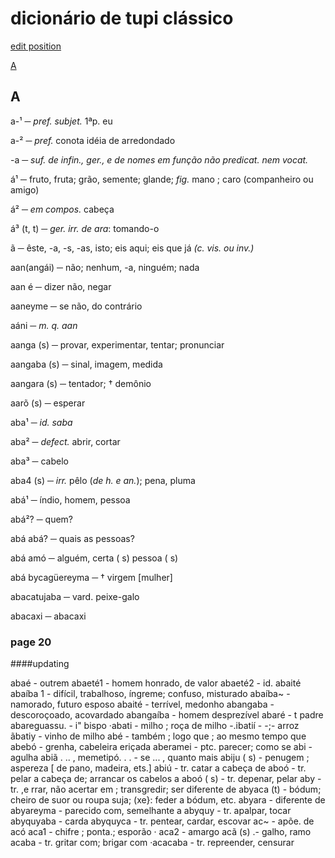 # dicionário de tupi clássico

[edit position](#updating)

[A](#A)

## A

a-¹ ─ _pref. subjet._ 1ªp. eu

a-² ─ _pref._ conota idéia de arredondado

-a ─ _suf. de infin., ger., e de nomes em função não predicat. nem vocat._

á¹ ─ fruto, fruta; grão, semente; glande; _fig._ mano ; caro (companheiro ou amigo)

á² ─ _em compos._ cabeça

á³ (t, t) ─ _ger. irr. de ara_: tomando-o

ã ─ êste, -a, -s, -as, isto; eis aqui; eis que já _(c. vis. ou inv.)_

aan(angái) ─ não; nenhum, -a, ninguém; nada

aan é ─ dizer não, negar

aaneyme ─ se não, do contrário

aáni ─ _m. q. aan_

aanga (s) ─ provar, experimentar, tentar; pronunciar

aangaba (s) ─ sinal, imagem, medida

aangara (s) ─ tentador; † demônio

aarõ (s) ─ esperar

aba¹ ─ _id. saba_

aba² ─ _defect._ abrir, cortar

aba³ ─ cabelo

aba4 (s) ─ _irr._ pêlo (_de h. e an._); pena, pluma

abá¹ ─ índio, homem, pessoa

abá²? ─ quem?

abá abá? ─ quais as pessoas?

abá amó ─ alguém, certa ( s) pessoa ( s)

abá bycagüereyma ─ † virgem [mulher]

abacatujaba ─ vard. peixe-galo

abacaxi ─ abacaxi

### page 20
####updating

abaé - outrem
abaeté1 - homem honrado, de valor
abaeté2 - id. abaité
abaíba 1 - difícil, trabalhoso, íngreme; confuso, misturado
abaíba~ - namorado, futuro esposo
abaité - terrível, medonho
abangaba - descoroçoado, acovardado
abangaíba - homem desprezível
abaré - t padre
abareguassu. - i" bispo
·abati - milho ; roça de milho
-.ibatií - -;- arroz
ãbatiy - vinho de milho
abé - também ; logo que ; ao mesmo tempo que
abebó - grenha, cabeleira eriçada
aberamei - ptc. parecer; como se
abi - agulha
abiã . .. , memetipó. . . - se ... , quanto mais
abiju ( s) - penugem ; aspereza [ de pano, madeira, ets.]
abiú - tr. catar a cabeça de
aboó - tr. pelar a cabeça de; arrancar os cabelos a
aboó ( s) - tr. depenar, pelar
aby - tr. ,e rrar, não acertar em ; transgredir; ser diferente de
abyaca (t) - bódum; cheiro de suor ou roupa suja; (xe}:
feder a bódum, etc.
abyara - diferente de
abyareyma - parecido com, semelhante a
abyquy - tr. apalpar, tocar
abyquyaba - carda
abyquyca - tr. pentear, cardar, escovar
ac~ - apõe. de acó
aca1 - chifre ; ponta.; esporão
· aca2 - amargo
acã (s) .- galho, ramo
acaba -
 tr. gritar com; brigar com
·acacaba - tr. repreender, censurar

